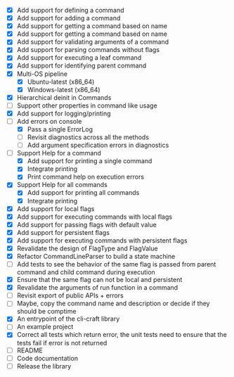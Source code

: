 - [X] Add support for defining a command
- [X] Add support for adding a command
- [X] Add support for getting a command based on name
- [X] Add support for getting a command based on name
- [X] Add support for validating arguments of a command
- [X] Add support for parsing commands without flags
- [X] Add support for executing a leaf command
- [X] Add support for identifying parent command
- [X] Multi-OS pipeline
    - [X] Ubuntu-latest (x86_64)
    - [X] Windows-latest (x86_64)
- [X] Hierarchical deinit in Commands
- [ ] Support other properties in command like usage
- [X] Add support for logging/printing
- [ ] Add errors on console 
    - [X] Pass a single ErrorLog
    - [ ] Revisit diagnostics across all the methods
    - [ ] Add argument specification errors in diagnostics
- [ ] Support Help for a command
    - [X] Add support for printing a single command
    - [X] Integrate printing
    - [X] Print command help on execution errors
- [X] Support Help for all commands
    - [X] Add support for printing all commands
    - [X] Integrate printing
- [X] Add support for local flags
- [X] Add support for executing commands with local flags
- [X] Add support for passing flags with default value
- [X] Add support for persistent flags
- [X] Add support for executing commands with persistent flags
- [X] Revalidate the design of FlagType and FlagValue
- [X] Refactor CommandLineParser to build a state machine
- [ ] Add tests to see the behavior of the same flag is passed from parent command and child command during execution
- [X] Ensure that the same flag can not be local and persistent
- [X] Revalidate the arguments of run function in a command
- [ ] Revisit export of public APIs + errors
- [ ] Maybe, copy the command name and description or decide if they should be comptime
- [X] An entrypoint of the cli-craft library
- [ ] An example project
- [X] Correct all tests which return error, the unit tests need to ensure that the tests fail if error is not returned
- [ ] README
- [ ] Code documentation
- [ ] Release the library